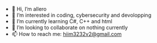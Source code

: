 - 👋 Hi, I’m allero
- 👀 I’m interested in coding, cybersecurity and devolopping
- 🌱 I’m currently learning C#, C++ and html
- 💞️ I’m looking to collaborate on nothing currently
- 📫 How to reach me: hiim3232v2@gmail.com
